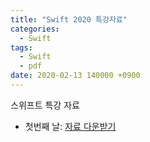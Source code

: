 ```yaml
---
title: "Swift 2020 특강자료"
categories:
  - Swift
tags:
  - Swift
  - pdf
date: 2020-02-13 140000 +0900
---
```


스위프트 특강 자료
* 첫번째 날: [자료 다운받기][swift_2020_day01]

[swift_2020_day01]: (https://github.com/237-series/237-series.github.io/blob/master/_attach/2020_swift/2020_swift_day1.pdf)
